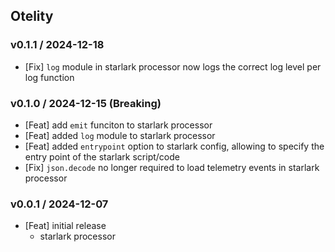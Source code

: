 ## Otelity

### v0.1.1 / 2024-12-18
- [Fix] `log` module in starlark processor now logs the correct log level per log function


### v0.1.0 / 2024-12-15 (Breaking)
- [Feat] add `emit` funciton to starlark processor
- [Feat] added `log` module to starlark processor
- [Feat] added `entrypoint` option to starlark config, allowing to specify the entry point of the starlark script/code
- [Fix] `json.decode` no longer required to load telemetry events in starlark processor

### v0.0.1 / 2024-12-07
- [Feat] initial release
    - starlark processor
